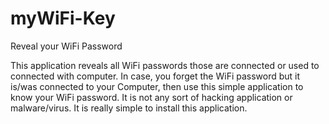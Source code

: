 # myWiFi-Key
Reveal your WiFi Password

This application reveals all WiFi passwords those are connected or used to connected with computer.  In case, you forget the WiFi password but it is/was connected to your Computer, then use this simple application to know your WiFi password. It is not any sort of hacking application or malware/virus. It is really simple to install this application.
